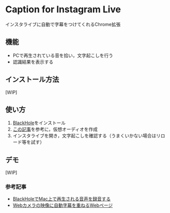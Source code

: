 # Caption for Instagram Live

インスタライブに自動で字幕をつけてくれるChrome拡張

## 機能

- PCで再生されている音を拾い，文字起こしを行う
- 認識結果を表示する

## インストール方法

[WIP]

## 使い方

1. [BlackHole](https://existential.audio/blackhole/)をインストール
2. [この記事](https://dev.classmethod.jp/articles/record-sounds-on-mac-with-blackhohle/)を参考に，仮想オーディオを作成
3. インスタライブを開き，文字起こしを確認する（うまくいかない場合はリロード等を試す）

## デモ

[WIP]

### 参考記事
- [BlackHoleでMac上で再生される音声を録音する](https://dev.classmethod.jp/articles/record-sounds-on-mac-with-blackhohle/)
- [Webカメラの映像に自動字幕を重ねるWebページ](https://github.com/1heisuzuki/speech-to-text-webcam-overlay)
